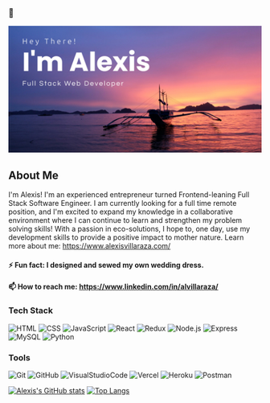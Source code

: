 ###  👋

![cover](https://github.com/alvillaraza/alvillaraza/blob/main/images/github-banner.jpeg)

## About Me
I'm Alexis! I'm an experienced entrepreneur turned Frontend-leaning Full Stack Software Engineer. I am currently looking for a full time remote position, and I'm excited to expand my knowledge in a collaborative environment where I can continue to learn and strengthen my problem solving skills! With a passion in eco-solutions, I hope to, one day, use my development skills to provide a positive impact to mother nature. Learn more about me: https://www.alexisvillaraza.com/

#### ⚡ Fun fact: I designed and sewed my own wedding dress.
#### 📫 How to reach me: https://www.linkedin.com/in/alvillaraza/

###  Tech Stack
![HTML](https://img.shields.io/badge/code-HTML-informational?style=flat&logo=HTML5&logoColor=white&color=blueviolet) ![CSS](https://img.shields.io/badge/code-CSS-informational?style=flat&logo=CSS3&logoColor=white&color=blueviolet) ![JavaScript](https://img.shields.io/badge/code-Javascript-informational?style=flat&logo=Javascript&logoColor=white&color=blueviolet) ![React](https://img.shields.io/badge/code-React-informational?style=flat&logo=React&logoColor=white&color=blueviolet) ![Redux](https://img.shields.io/badge/code-Redux-informational?style=flat&logo=Redux&logoColor=white&color=blueviolet) ![Node.js](https://img.shields.io/badge/code-Node.js-informational?style=flat&logo=Node.js&logoColor=white&color=blueviolet) ![Express](https://img.shields.io/badge/code-Express-informational?style=flat&logo=Express&logoColor=white&color=blueviolet) ![MySQL](https://img.shields.io/badge/code-MySQL-informational?style=flat&logo=MySQL&logoColor=white&color=blueviolet) ![Python](https://img.shields.io/badge/code-Python-informational?style=flat&logo=Python&logoColor=white&color=blueviolet)
   
### Tools
![Git](https://img.shields.io/badge/tool-Git-informational?style=flat&logo=Git&logoColor=white&color=orange) ![GitHub](https://img.shields.io/badge/tool-GitHub-informational?style=flat&logo=GitHub&logoColor=white&color=orange) ![VisualStudioCode](https://img.shields.io/badge/tool-VS%20Code-informational?style=flat&logo=Visual%20Studio%20Code&logoColor=white&color=orange) ![Vercel](https://img.shields.io/badge/tool-Vercel-informational?style=flat&logo=Vercel&logoColor=white&color=orange) ![Heroku](https://img.shields.io/badge/tool-Heroku-informational?style=flat&logo=Heroku&logoColor=white&color=orange) ![Postman](https://img.shields.io/badge/tool-Postman-informational?style=flat&logo=Postman&logoColor=white&color=orange) 
   
   [![Alexis's GitHub stats](https://github-readme-stats.vercel.app/api?username=alvillaraza)](https://github.com/alvillaraza/github-readme-stats) [![Top Langs](https://github-readme-stats.vercel.app/api/top-langs/?username=alvillaraza&layout=compact)](https://github.com/alvillaraza/github-readme-stats)



<!--
**alvillaraza/alvillaraza** is a ✨ _special_ ✨ repository because its `README.md` (this file) appears on your GitHub profile.

Here are some ideas to get you started:

- 🔭 I’m currently working on ...
- 🌱 I’m currently learning ...
- 👯 I’m looking to collaborate on ...
#### 💬 I'm looking for a Full Stack Development role.
- 🤔 I’m looking for help with ...
- 💬 Ask me about ...
- 📫 How to reach me: ...
- 😄 Pronouns: ...
- ⚡ Fun fact: ...
-->

